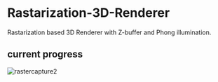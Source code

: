 # Rastarization-3D-Renderer
Rastarization based 3D Renderer with Z-buffer and Phong illumination.

## current progress

![rastercapture2](https://user-images.githubusercontent.com/11765482/36771135-a501f668-1c76-11e8-8dcf-f7d8626d2af5.PNG)


